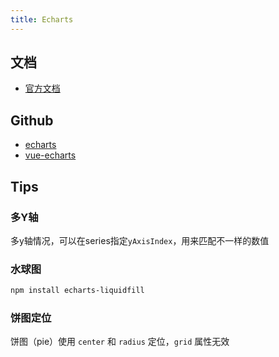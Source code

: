 ```yaml
---
title: Echarts
---
```

## 文档
- [官方文档](https://echarts.apache.org/zh/index.html)

## Github
- [echarts](https://github.com/apache/echarts)
- [vue-echarts](https://github.com/ecomfe/vue-echarts)

## Tips
### 多Y轴
多y轴情况，可以在series指定`yAxisIndex`，用来匹配不一样的数值

### 水球图  
``` sh
npm install echarts-liquidfill
```

### 饼图定位
饼图（pie）使用 `center` 和 `radius` 定位，`grid` 属性无效
